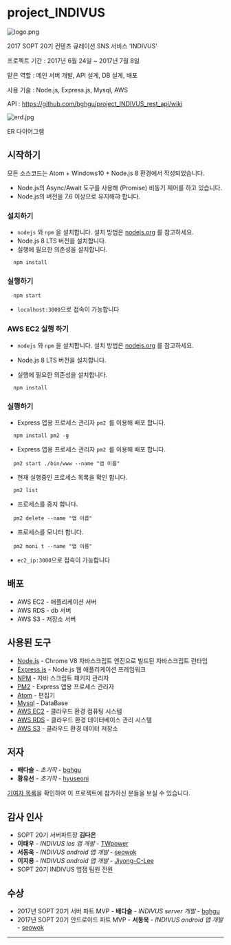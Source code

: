 # project_INDIVUS

![logo.png](https://github.com/bghgu/project_INDIVUS_rest_api/blob/master/image/logo.png)

2017 SOPT 20기 컨텐츠 큐레이션 SNS 서비스 'INDIVUS'

프로젝트 기간 : 2017년 6월 24일 ~ 2017년 7월 8일

맡은 역할 : 메인 서버 개발, API 설계, DB 설계, 배포

사용 기술 : Node.js, Express.js, Mysql, AWS

API : https://github.com/bghgu/project_INDIVUS_rest_api/wiki

![erd.jpg](https://github.com/bghgu/project_INDIVUS_rest_api/blob/master/image/erd.jpg)

ER 다이어그램

## 시작하기

모든 소스코드는 Atom + Windows10 + Node.js 8 환경에서 작성되었습니다.

* Node.js의 Async/Await 도구를 사용해 (Promise) 비동기 제어를 하고 있습니다.
* Node.js의 버전을 7.6 이상으로 유지해햐 합니다.

### 설치하기

- `nodejs` 와 `npm` 을 설치합니다. 설치 방법은 [nodejs.org](https://nodejs.org) 를 참고하세요.
- Node.js 8 LTS 버전을 설치합니다.
- 실행에 필요한 의존성을 설치합니다.

```
  npm install
```
### 실행하기

```
  npm start
```

* `localhost:3000`으로 접속이 가능합니다

### AWS EC2 실행 하기

- `nodejs` 와 `npm` 을 설치합니다. 설치 방법은 [nodejs.org](https://nodejs.org) 를 참고하세요.
- Node.js 8 LTS 버전을 설치합니다.


- 실행에 필요한 의존성을 설치합니다.

```
  npm install
```

### 실행하기

* Express 앱용 프로세스 관리자 `pm2 `를 이용해 배포 합니다.

```
  npm install pm2 -g
```

* Express 앱용 프로세스 관리자 `pm2 `를 이용해 배포 합니다.

```
  pm2 start ./bin/www --name "앱 이름"
```

- 현재 실행중인 프로세스 목록을 확인 합니다.

```
  pm2 list
```

- 프로세스를 중지 합니다.

```
  pm2 delete --name "앱 이릅"
```

- 프로세스를 모니터 합니다.

```
  pm2 moni t --name "앱 이름"
```

* `ec2_ip:3000`으로 접속이 가능합니다

## 배포

* AWS EC2 - 애플리케이션 서버
* AWS RDS - db 서버
* AWS S3 - 저장소 서버

## 사용된 도구

* [Node.js](https://nodejs.org/ko/) - Chrome V8 자바스크립트 엔진으로 빌드된 자바스크립트 런타임
* [Express.js](http://expressjs.com/ko/) - Node.js 웹 애플리케이션 프레임워크
* [NPM](https://rometools.github.io/rome/) - 자바 스크립트 패키지 관리자
* [PM2](http://pm2.keymetrics.io/) - Express 앱용 프로세스 관리자
* [Atom](https://atom.io/) - 편집기
* [Mysql](https://www.mysql.com/) - DataBase
* [AWS EC2](https://aws.amazon.com/ko/ec2/?sc_channel=PS&sc_campaign=acquisition_KR&sc_publisher=google&sc_medium=english_ec2_b&sc_content=ec2_e&sc_detail=aws%20ec2&sc_category=ec2&sc_segment=177228231544&sc_matchtype=e&sc_country=KR&s_kwcid=AL!4422!3!177228231544!e!!g!!aws%20ec2&ef_id=WkRozwAAAnO-lPWy:20180412120123:s) - 클라우드 환경 컴퓨팅 시스템
* [AWS RDS](https://aws.amazon.com/ko/rds/) - 클라우드 환경 데이터베이스 관리 시스템
* [AWS S3](https://aws.amazon.com/ko/s3/?sc_channel=PS&sc_campaign=acquisition_KR&sc_publisher=google&sc_medium=english_s3_b&sc_content=s3_e&sc_detail=aws%20s3&sc_category=s3&sc_segment=177211245240&sc_matchtype=e&sc_country=KR&s_kwcid=AL!4422!3!177211245240!e!!g!!aws%20s3&ef_id=WkRozwAAAnO-lPWy:20180412120059:s) - 클라우드 환경 데이터 저장소

## 저자

* **배다슬** - *초기작* - [bghgu](https://github.com/bghgu)
* **황유선** - *초기작* - [hyuseoni](https://github.com/hyuseoni)


[기여자 목록](https://github.com/bghgu/project_INDIVUS_rest_api/graphs/contributors)을 확인하여 이 프로젝트에 참가하신 분들을 보실 수 있습니다.

## 감사 인사

* SOPT 20기 서버파트장 **김다은**
* **이태우** - *INDIVUS ios 앱 개발* - [TWpower](https://github.com/TWpower)
* **서동욱** - *INDIVUS android 앱 개발* - [seowok](https://github.com/seowok)
* **이지용** - *INDIVUS android 앱 개발* - [Jiyong-C-Lee](https://github.com/Jiyong-C-Lee)
* SOPT 20기 INDIVUS 앱잼 팀원 전원

## 수상

- 2017년 SOPT 20기 서버 파트 MVP - **배다슬** - *INDIVUS server 개발* - [bghgu](https://github.com/bghgu)
- 2017년 SOPT 20기 안드로이드 파트 MVP - **서동욱** - *INDIVUS android 앱 개발* - [seowok](https://github.com/seowok)

------